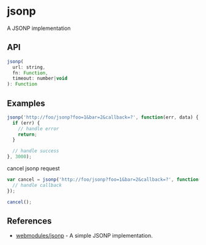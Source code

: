 jsonp
=====

A JSONP implementation

## API

```js
jsonp(
  url: string, 
  fn: Function, 
  timeout: number|void
): Function
```

## Examples

```js
jsonp('http://foo/jsonp?foo=1&bar=2&callback=?', function(err, data) {
  if (err) {
    // handle error
    return;
  }

  // handle success
}, 3000);
```

cancel jsonp request
```js
var cancel = jsonp('http://foo/jsonp?foo=1&bar=2&callback=?', function() {
  // handle callback
});

cancel();
```

## References
- [webmodules/jsonp](https://github.com/webmodules/jsonp) - A simple JSONP implementation.